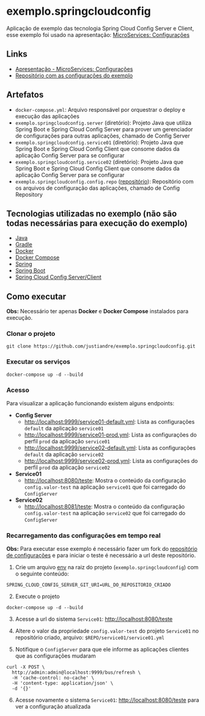 # exemplo.springcloudconfig

Aplicação de exemplo das tecnologia Spring Cloud Config Server e Client, esse exemplo foi usado na apresentação: [MicroServices: Configurações](ADICIONAR) 

## Links
 
- [Apresentação - MicroServices: Configurações](ADICIONAR) 
- [Repositório com as configurações do exemplo](https://github.com/justiandre/exemplo.springcloudconfig.config.repo)

## Artefatos
- `docker-compose.yml`: Arquivo responsável por orquestrar o deploy e execução das aplicações 
- `exemplo.springcloudconfig.server` (diretório): Projeto Java que utiliza Spring Boot e Spring Cloud Config Server para prover um gerenciador de configurações para outras aplicações, chamado de Config Server
- `exemplo.springcloudconfig.service01` (diretório): Projeto Java que Spring Boot e Spring Cloud Config Client que consome dados da aplicação Config Server para se configurar
- `exemplo.springcloudconfig.service02` (diretório): Projeto Java que Spring Boot e Spring Cloud Config Client que consome dados da aplicação Config Server para se configurar
- `exemplo.springcloudconfig.config.repo` ([repositório](https://github.com/justiandre/exemplo.springcloudconfig.config.repo)): Repositório com os arquivos de configuração das aplicações, chamado de Config Repository

## Tecnologias utilizadas no exemplo (não são todas necessárias para execução do exemplo)

- [Java](https://www.java.com/pt_BR/download/faq/java8.xml)
- [Gradle](https://gradle.org/)
- [Docker](https://www.docker.com)
- [Docker Compose](https://docs.docker.com/compose/)
- [Spring](https://spring.io)
- [Spring Boot](https://projects.spring.io/spring-boot/)
- [Spring Cloud Config Server/Client](https://cloud.spring.io/spring-cloud-config/)

## Como executar

**Obs:** Necessário ter apenas **Docker** e **Docker Compose** instalados para execução.

### Clonar o projeto

```shell
git clone https://github.com/justiandre/exemplo.springcloudconfig.git
```

### Executar os serviços

```shell
docker-compose up -d --build
```
### Acesso

Para visualizar a aplicação funcionando existem alguns endpoints:

- **Config Server**
    - [http://localhost:9999/service01-default.yml](http://localhost:9999/service01-default.yml): Lista as configurações `default` da aplicação `service01`
    - [http://localhost:9999/service01-prod.yml](http://localhost:9999/service01-prod.yml): Lista as configurações do perfil `prod` da aplicação `service01`
    - [http://localhost:9999/service02-default.yml](http://localhost:9999/service02-default.yml): Lista as configurações `default` da aplicação `service02`
    - [http://localhost:9999/service02-prod.yml](http://localhost:9999/service02-prod.yml): Lista as configurações do perfil `prod` da aplicação `service02`
- **Service01**
    - [http://localhost:8080/teste](http://localhost:8080/teste): Mostra o conteúdo da configuração `config.valor-test` na aplicação `service01` que foi carregado do `ConfigServer`
- **Service02**
    - [http://localhost:8081/teste](http://localhost:8081/teste): Mostra o conteúdo da configuração `config.valor-test` na aplicação `service02` que foi carregado do `ConfigServer`

### Recarregamento das configurações em tempo real

**Obs:** Para executar esse exemplo é necessário fazer um fork do [repositório de configurações](https://github.com/justiandre/exemplo.springcloudconfig.config.repo) e para iniciar o teste é necessário a url deste repositório.

1. Crie um arquivo [env](https://docs.docker.com/compose/env-file/) na raiz do projeto (`exemplo.springcloudconfig`) com o seguinte conteúdo:

```
SPRING_CLOUD_CONFIG_SERVER_GIT_URI=URL_DO_REPOSITORIO_CRIADO
```
2. Execute o projeto 

```shell
docker-compose up -d --build
```

3. Acesse a url do sistema `Service01`: [http://localhost:8080/teste](http://localhost:8080/teste)

4. Altere o valor da propriedade `config.valor-test` do projeto `Service01` no repositório criado, arquivo: `$REPO/service01/service01.yml`

5. Notifique o `ConfigServer` para que ele informe as aplicações clientes que as configurações mudaram

```shell
curl -X POST \
  http://admin:admin@localhost:9999/bus/refresh \
  -H 'cache-control: no-cache' \
  -H 'content-type: application/json' \
  -d '{}'
```

6. Acesse novamente o sistema `Service01`: [http://localhost:8080/teste](http://localhost:8080/teste) para ver a configuração atualizada


